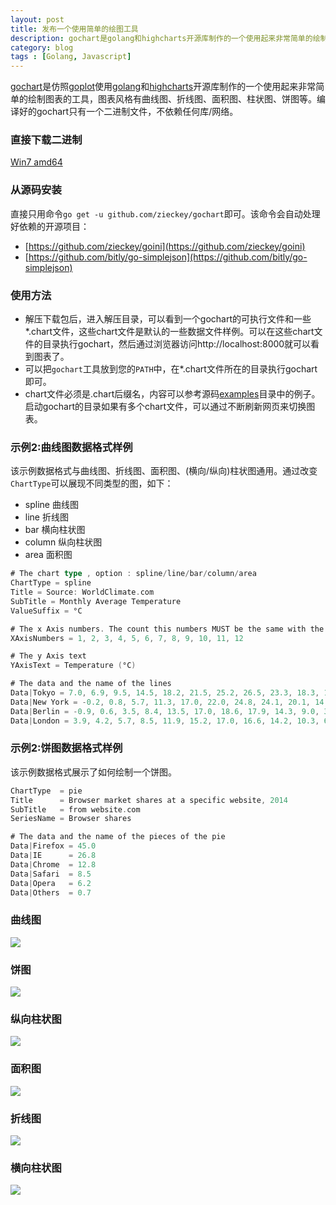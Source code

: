 ```yaml
---
layout: post
title: 发布一个使用简单的绘图工具
description: gochart是golang和highcharts开源库制作的一个使用起来非常简单的绘制图表的工具，图表风格有曲线图、折线图、面积图、柱状图、饼图等。编译好的gochart只有一个二进制文件，不依赖任何库/网络。
category: blog
tags : [Golang, Javascript]
---
```


[gochart](https://github.com/zieckey/gochart)是仿照[goplot](https://github.com/skoo87/goplot)使用[golang](https://golang.org)和[highcharts](http://www.highcharts.com)开源库制作的一个使用起来非常简单的绘制图表的工具，图表风格有曲线图、折线图、面积图、柱状图、饼图等。编译好的gochart只有一个二进制文件，不依赖任何库/网络。

### 直接下载二进制

[Win7 amd64](https://raw.githubusercontent.com/zieckey/gochart/master/download/win64/gochart.tar.gz)

### 从源码安装

直接只用命令`go get -u github.com/zieckey/gochart`即可。该命令会自动处理好依赖的开源项目：

- [https://github.com/zieckey/goini](https://github.com/zieckey/goini)
- [https://github.com/bitly/go-simplejson](https://github.com/bitly/go-simplejson)

### 使用方法

* 解压下载包后，进入解压目录，可以看到一个gochart的可执行文件和一些*.chart文件，这些chart文件是默认的一些数据文件样例。可以在这些chart文件的目录执行gochart，然后通过浏览器访问http://localhost:8000就可以看到图表了。
* 可以把`gochart`工具放到您的`PATH`中，在*.chart文件所在的目录执行gochart即可。
* chart文件必须是.chart后缀名，内容可以参考源码[examples](https://github.com/zieckey/gochart/tree/master/examples)目录中的例子。启动gochart的目录如果有多个chart文件，可以通过不断刷新网页来切换图表。

### 示例2:曲线图数据格式样例
  
该示例数据格式与曲线图、折线图、面积图、(横向/纵向)柱状图通用。通过改变`ChartType`可以展现不同类型的图，如下：

- spline 曲线图
- line 折线图
- bar 横向柱状图
- column 纵向柱状图
- area 面积图

```go
# The chart type , option : spline/line/bar/column/area
ChartType = spline
Title = Source: WorldClimate.com
SubTitle = Monthly Average Temperature
ValueSuffix = °C

# The x Axis numbers. The count this numbers MUST be the same with the data series
XAxisNumbers = 1, 2, 3, 4, 5, 6, 7, 8, 9, 10, 11, 12

# The y Axis text
YAxisText = Temperature (°C)

# The data and the name of the lines
Data|Tokyo = 7.0, 6.9, 9.5, 14.5, 18.2, 21.5, 25.2, 26.5, 23.3, 18.3, 13.9, 9.6
Data|New York = -0.2, 0.8, 5.7, 11.3, 17.0, 22.0, 24.8, 24.1, 20.1, 14.1, 8.6, 2.5
Data|Berlin = -0.9, 0.6, 3.5, 8.4, 13.5, 17.0, 18.6, 17.9, 14.3, 9.0, 3.9, 1.0
Data|London = 3.9, 4.2, 5.7, 8.5, 11.9, 15.2, 17.0, 16.6, 14.2, 10.3, 6.6, 4.8
```


### 示例2:饼图数据格式样例

该示例数据格式展示了如何绘制一个饼图。

```go
ChartType  = pie
Title 	   = Browser market shares at a specific website, 2014
SubTitle   = from website.com
SeriesName = Browser shares

# The data and the name of the pieces of the pie 
Data|Firefox = 45.0
Data|IE 	 = 26.8
Data|Chrome  = 12.8
Data|Safari  = 8.5
Data|Opera   = 6.2
Data|Others  = 0.7    
```

### 曲线图
![](https://raw.githubusercontent.com/zieckey/gochart/master/image/spline.png)

### 饼图
![](https://raw.githubusercontent.com/zieckey/gochart/master/image/pie.png)

### 纵向柱状图
![](https://raw.githubusercontent.com/zieckey/gochart/master/image/column.png)

### 面积图
![](https://raw.githubusercontent.com/zieckey/gochart/master/image/area.png)

### 折线图
![](https://raw.githubusercontent.com/zieckey/gochart/master/image/line.png)

### 横向柱状图
![](https://raw.githubusercontent.com/zieckey/gochart/master/image/bar.png)

